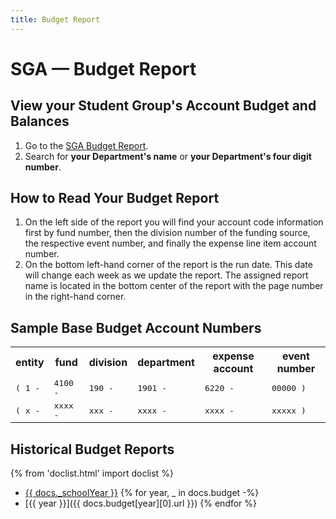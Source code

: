 ```yaml
---
title: Budget Report
---
```


# SGA &mdash; Budget Report

## View your Student Group's Account Budget and Balances

1. Go to the [SGA Budget Report](/docs/budget.pdf).
2. Search for **your Department's name** or **your Department's four digit number**.

## How to Read Your Budget Report

1. On the left side of the report you will find your account code information first by fund number, then the division number of the funding source, the respective event number, and finally the expense line item account number.
2. On the bottom left-hand corner of the report is the run date. This date will change each week as we update the report. The assigned report name is located in the bottom center of the report with the page number in the right-hand corner.

## Sample Base Budget Account Numbers

<table class="acctnum-demo">
	<tr>
		<th>entity
		<th>fund
		<th>division
		<th>department
		<th>expense account
		<th>event number
	<tr>
		<td><samp>( 1 -</samp>
		<td><samp>4100 -</samp>
		<td><samp>190 -</samp>
		<td><samp>1901 -</samp>
		<td><samp>6220 -</samp>
		<td><samp>00000 )</samp>
	<tr>
		<td><samp>( x -</samp>
		<td><samp>xxxx -</samp>
		<td><samp>xxx -</samp>
		<td><samp>xxxx -</samp>
		<td><samp>xxxx -</samp>
		<td><samp>xxxxx )</samp>
</table>

## Historical Budget Reports

{% from 'doclist.html' import doclist %}
- [{{ docs._schoolYear }}](/docs/budget.pdf)
{% for year, _ in docs.budget -%}
- [{{ year }}]({{ docs.budget[year][0].url }})
{% endfor %}
